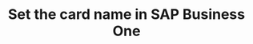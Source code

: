 ---
title: "Set the card name in SAP Business One"
name: "sourcemeta_apifact_sapone"
key: "param_card_name"
description: "Order setting: Add value to card name on order"
user_friendly_description: "This will allow you to set the value of the customer card name when syncing orders."
default: ""
values: []
tags: [sourcemeta,apifact,sapone,sap-business-one]
type: "meta"
process: "orders"
headless: true
---